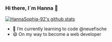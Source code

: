 ### Hi there, I´m Hanna 👋

[![HannaSophia-92's github stats](https://github-readme-stats.vercel.app/api?username=HannaSophia-92)](https://github.com/anuraghazra/github-readme-stats)

- 🌱 I’m currently learning to code @neuefische
- 😄 On my way to become a web developer

<!--
**HannaSophia-92/HannaSophia-92** is a ✨ _special_ ✨ repository because its `README.md` (this file) appears on your GitHub profile.

Here are some ideas to get you started:

- 🔭 I’m currently working on..

- 👯 I’m looking to collaborate on ...
- 🤔 I’m looking for help with ...
- 💬 Ask me about ...
- 📫 How to reach me: ...
- 😄 Pronouns: ...
- ⚡ Fun fact: ...
-->
